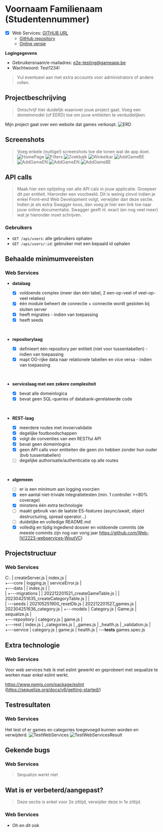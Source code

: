 # Voornaam Familienaam (Studentennummer)

- [X] Web Services: [GITHUB URL](https://github.com/Web-IV/2223-webservices-WoutVC/tree/main)
  - [GitHub repository](github.com/HOGENT-Web)
  - [Online versie](github.com/HOGENT-Web)

**Logingegevens**

- Gebruikersnaam/e-mailadres: e2e-testing@gameapp.be
- Wachtwoord: Test1234!

> Vul eventueel aan met extra accounts voor administrators of andere rollen.

## Projectbeschrijving

> Omschrijf hier duidelijk waarover jouw project gaat. Voeg een domeinmodel (of EERD) toe om jouw entiteiten te verduidelijken.

Mijn project gaat over een website dat games verkoopt. ![ERD](ERD.png)


## Screenshots

> Voeg enkele (nuttige!) screenshots toe die tonen wat de app doet.
![HomePage](ScreenshotHomePage.png)
![Filters](ScreenshotHomePageFilter.png)
![Zoekbalk](ScreenshotHomePageSearch.png)
![Winkelkar](ScreenshotWinkelkar.png)
![AddGameBE](ScreenshotAddGamePageBE.png)
![AddGameEN](ScreenshotAddGamePageEN.png)
![AddGameEN](ScreenshotAddGamePageErrorsEN.png)
![AddGameBE](ScreenshotAddGamePageErrorsBE.png)

## API calls

> Maak hier een oplijsting van alle API cals in jouw applicatie. Groepeer dit per entiteit. Hieronder een voorbeeld.
> Dit is weinig zinvol indien je enkel Front-end Web Development volgt, verwijder dan deze sectie.
> Indien je als extra Swagger koos, dan voeg je hier een link toe naar jouw online documentatie. Swagger geeft nl. exact (en nog veel meer) wat je hieronder moet schrijven.

### Gebruikers

- `GET /api/users`: alle gebruikers ophalen
- `GET /api/users/:id`: gebruiker met een bepaald id ophalen

## Behaalde minimumvereisten

### Web Services

- **datalaag**

  - [X] voldoende complex (meer dan één tabel, 2 een-op-veel of veel-op-veel relaties)
  - [X] één module beheert de connectie + connectie wordt gesloten bij sluiten server
  - [X] heeft migraties - indien van toepassing
  - [X] heeft seeds
<br />

- **repositorylaag**

  - [X] definieert één repository per entiteit (niet voor tussentabellen) - indien van toepassing
  - [X] mapt OO-rijke data naar relationele tabellen en vice versa - indien van toepassing
<br />

- **servicelaag met een zekere complexiteit**

  - [X] bevat alle domeinlogica
  - [X] bevat geen SQL-queries of databank-gerelateerde code
<br />

- **REST-laag**

  - [X] meerdere routes met invoervalidatie
  - [X] degelijke foutboodschappen
  - [X] volgt de conventies van een RESTful API
  - [X] bevat geen domeinlogica
  - [X] geen API calls voor entiteiten die geen zin hebben zonder hun ouder (bvb tussentabellen)
  - [ ] degelijke authorisatie/authenticatie op alle routes
<br />

- **algemeen**

  - [ ] er is een minimum aan logging voorzien
  - [X] een aantal niet-triviale integratietesten (min. 1 controller >=80% coverage)
  - [X] minstens één extra technologie
  - [ ] maakt gebruik van de laatste ES-features (async/await, object destructuring, spread operator...)
  - [ ] duidelijke en volledige README.md
  - [X] volledig en tijdig ingediend dossier en voldoende commits (de meeste commits zijn nog van vorig jaar https://github.com/Web-IV/2223-webservices-WoutVC)

## Projectstructuur

### Web Services

C:.
|   createServer.js
|   index.js
|   
+---core
|       logging.js
|       serviceError.js
|       
+---data
|   |   index.js
|   |   
|   +---migrations
|   |       202212201521_createGameTable.js
|   |       202304251635_createCategoryTable.js
|   |       
|   \---seeds
|           202105251900_resetDb.js
|           202212201527_games.js
|           202304251636_category.js
|
+---models
|       Category.js
|       Game.js
|       sequalize.js
|       
+---repository
|       category.js
|       game.js
|       
+---rest
|       index.js
|       _categories.js
|       _games.js
|       _health.js
|       _validation.js
|       
+---service
|       category.js
|       game.js
|       health.js
|
\---__tests__
        games.spec.js

## Extra technologie

### Web Services

Voor web services heb ik met eslint gewerkt en geprobeert met sequalize te werken maar enkel eslint werkt.

https://www.npmjs.com/package/eslint
(https://sequelize.org/docs/v6/getting-started/)

## Testresultaten


### Web Services

Het test of er games en categories toegevoegd kunnen worden en verwijderd.
![TestWebServices](TestWebServices.png)
![TestWebServicesResult](TestWebServicesResult.png)

## Gekende bugs

### Web Services

> Sequalize werkt niet

## Wat is er verbeterd/aangepast?

> Deze sectie is enkel voor 2e zittijd, verwijder deze in 1e zittijd.

### Web Services

- Oh en dit ook
